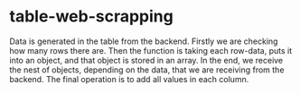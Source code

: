 # table-web-scrapping

Data is generated in the table from the backend.
Firstly we are checking how many rows there are.
Then the function is taking each row-data, puts it into an object, and that object is stored in an array.
In the end, we receive the nest of objects, depending on the data, that we are receiving from the backend.
The final operation is to add all values in each column.

